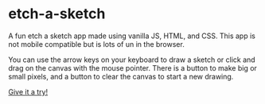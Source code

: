 # etch-a-sketch

A fun etch a sketch app made using vanilla JS, HTML, and CSS. This app is not mobile compatible but is lots of un in the browser. 

You can use the arrow keys on your keyboard to draw a sketch or click and drag on the canvas with the mouse pointer. There is a button to make big or small pixels, and a button to clear the canvas to start a new drawing.


[Give it a try!](http://almjones.com/etch-a-sketch/)
